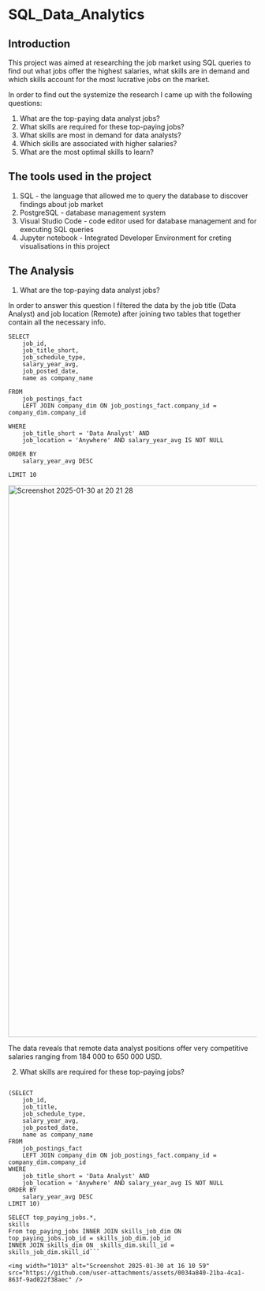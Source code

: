# SQL_Data_Analytics


## Introduction 

This project was aimed at researching the job market using SQL queries to find out what jobs offer the highest salaries, what skills are in demand and which skills account for the most lucrative jobs on the market.

In order to find out the systemize the research I came up with the following questions:

1. What are the top-paying data analyst jobs?
2. What skills are required for these top-paying jobs?
3. What skills are most in demand for data analysts?
4. Which skills are associated with higher salaries?
5. What are the most optimal skills to learn?

## The tools used in the project

1. SQL - the language that allowed me to query the database to discover findings about job market
2. PostgreSQL - database management system 
3. Visual Studio Code - code editor used for database management and for executing SQL queries
4. Jupyter notebook - Integrated Developer Environment for creting visualisations in this project

## The Analysis

1. What are the top-paying data analyst jobs?

In order to answer this question I filtered the data by the job title (Data Analyst) and job location (Remote) after joining two tables that together contain all the necessary info.

```
SELECT 
    job_id,
    job_title_short,
    job_schedule_type,
    salary_year_avg,
    job_posted_date,
    name as company_name
    
FROM 
    job_postings_fact
    LEFT JOIN company_dim ON job_postings_fact.company_id = company_dim.company_id
    
WHERE 
    job_title_short = 'Data Analyst' AND
    job_location = 'Anywhere' AND salary_year_avg IS NOT NULL
    
ORDER BY 
    salary_year_avg DESC
    
LIMIT 10
```
<img width="1118" alt="Screenshot 2025-01-30 at 20 21 28" src="https://github.com/user-attachments/assets/68ee70cd-fd14-48f8-a6f7-e0aae9d2bc74" />

The data reveals that remote data analyst positions offer very competitive salaries ranging from 184 000 to 650 000 USD. 

2. What skills are required for these top-paying jobs?

```WITH top_paying_jobs AS 

(SELECT 
    job_id,
    job_title,
    job_schedule_type,
    salary_year_avg,
    job_posted_date,
    name as company_name
FROM 
    job_postings_fact
    LEFT JOIN company_dim ON job_postings_fact.company_id = company_dim.company_id
WHERE 
    job_title_short = 'Data Analyst' AND
    job_location = 'Anywhere' AND salary_year_avg IS NOT NULL
ORDER BY 
    salary_year_avg DESC
LIMIT 10)

SELECT top_paying_jobs.*,
skills
From top_paying_jobs INNER JOIN skills_job_dim ON top_paying_jobs.job_id = skills_job_dim.job_id
INNER JOIN skills_dim ON  skills_dim.skill_id = skills_job_dim.skill_id```

<img width="1013" alt="Screenshot 2025-01-30 at 16 10 59" src="https://github.com/user-attachments/assets/0034a840-21ba-4ca1-863f-9ad022f38aec" />
   

